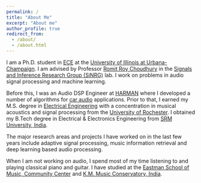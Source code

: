 ```yaml
---
permalink: /
title: "About Me"
excerpt: "About me"
author_profile: true
redirect_from: 
  - /about/
  - /about.html
---
```


I am a Ph.D. student in [ECE](https://ece.illinois.edu) at the [University of Illinois at Urbana-Champaign](https://illinois.edu). I am advised by Professor [Romit Roy Choudhury](http://croy.web.engr.illinois.edu) in the [Signals and Inference Research Group (SiNRG)](https://sinrg.csl.illinois.edu) lab. I work on problems in audio signal processing and machine learning. 

Before this, I was an Audio DSP Engineer at [HARMAN](https://www.harman.com) where I developed a number of algorithms for [car audio](https://car.harman.com/solutions/car-audio) applications. Prior to that, I earned my M.S. degree in [Electrical Engineering](http://www.hajim.rochester.edu/ece/) with a concentration in musical acoustics and signal processing from the [University of Rochester](https://www.rochester.edu). I obtained my B.Tech degree in Electrical & Electronics Engineering from [SRM University, India](https://www.srmist.edu.in). 

The major research areas and projects I have worked on in the last few years include adaptive signal processing, music information retrieval and deep learning based audio processing.

When I am not working on audio, I spend most of my time listening to and playing classical piano and guitar. I have studied at the [Eastman School of Music, Community Center](https://www.esm.rochester.edu/community/) and [K.M. Music Conservatory, India](https://www.kmmc.in).

